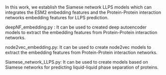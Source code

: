 In this work, we establish the Siamese network LLPS models which can integrates the ESM2 embedding features and the Protein-Protein interaction networks embedding features for LLPS prediction.

deepNF_embedding.py : It can be used to created deep autoencoder models to extract the embedding features from Protein-Protein interaction networks.

node2vec_embedding.py: It can be used to create node2vec models to extract the embedding features from Protein-Protein interaction networks.

Siamese_network_LLPS.py: It can be used to create models based on Siamese networks for predicting liquid-liquid phase separation of proteins.
